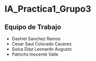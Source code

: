 # IA_Practica1_Grupo3

## Equipo de Trabajo

- Dashiel Sanchez Ramos 
- Cesar Saul Colorado Caceres
- Sulca Díaz Leonardo Augusto
- Patrichs Inocente Valle
